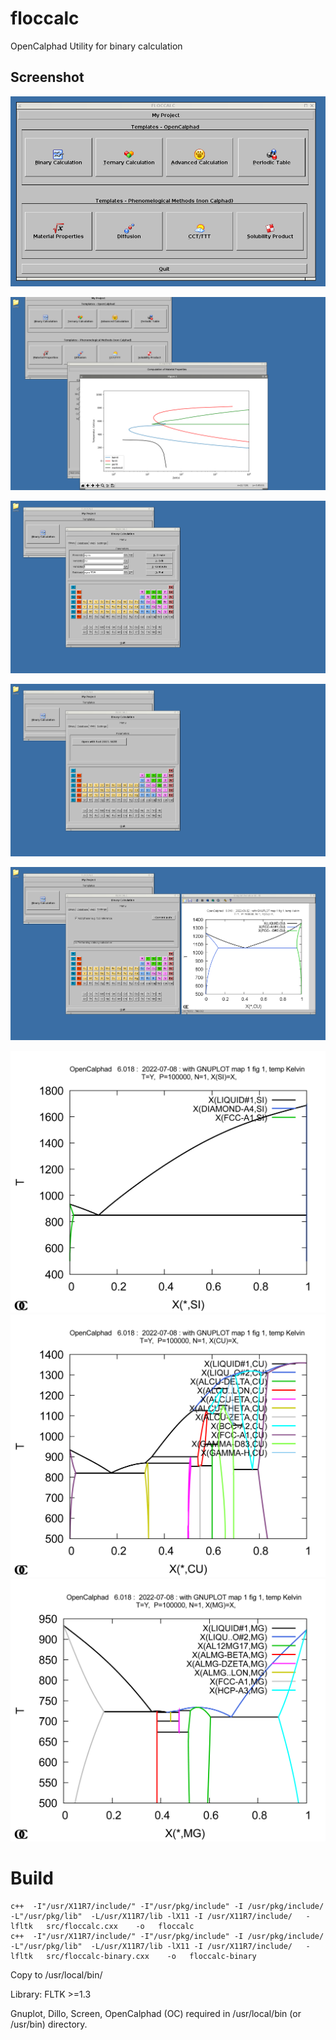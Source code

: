 # floccalc
OpenCalphad Utility for binary calculation


## Screenshot



![](media/examples/floccalc.png)

![](media/1668689940-screenshot.png)


![](media/floccalc-1.png)

![](media/floccalc-3.png)

![](media/floccalc-4.png)


![](media/examples/Al-Si.png)
![](media/examples/Al-Cu.png)
![](media/examples/Al-Mg.png)






# Build


````
c++  -I"/usr/X11R7/include/" -I"/usr/pkg/include" -I /usr/pkg/include/    -L"/usr/pkg/lib"  -L/usr/X11R7/lib -lX11 -I /usr/X11R7/include/   -lfltk   src/floccalc.cxx    -o   floccalc    
c++  -I"/usr/X11R7/include/" -I"/usr/pkg/include" -I /usr/pkg/include/    -L"/usr/pkg/lib"  -L/usr/X11R7/lib -lX11 -I /usr/X11R7/include/   -lfltk   src/floccalc-binary.cxx    -o   floccalc-binary
````
Copy to /usr/local/bin/ 

Library: FLTK >=1.3

Gnuplot, Dillo, Screen, OpenCalphad (OC) required in /usr/local/bin (or /usr/bin) directory. 
